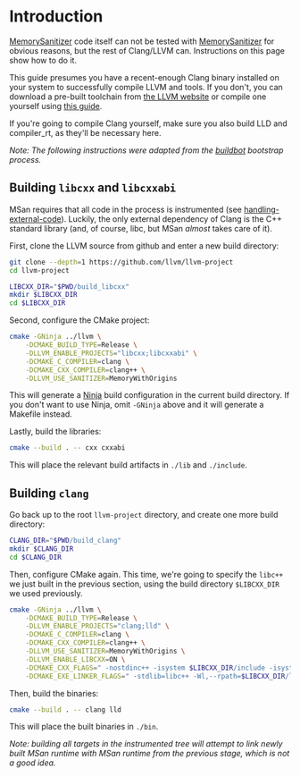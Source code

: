 # Introduction

[MemorySanitizer](MemorySanitizer) code itself can not be tested with [MemorySanitizer](MemorySanitizer) for obvious reasons, but the rest of Clang/LLVM can. Instructions on this page show how to do it.

This guide presumes you have a recent-enough Clang binary installed on your system to successfully compile LLVM and tools. If you don't, you can download a pre-built toolchain from [the LLVM website](https://releases.llvm.org/download.html) or compile one yourself using [this guide](https://clang.llvm.org/get_started.html).

If you're going to compile Clang yourself, make sure you also build LLD and compiler_rt, as they'll be necessary here.

*Note: The following instructions were adapted from the [buildbot](http://lab.llvm.org:8011/builders/sanitizer-x86_64-linux-bootstrap-msan/) bootstrap process.*

## Building `libcxx` and `libcxxabi`

MSan requires that all code in the process is instrumented (see [handling-external-code](http://clang.llvm.org/docs/MemorySanitizer.html#handling-external-code)). Luckily, the only external dependency of Clang is the C++ standard library (and, of course, libc, but MSan _almost_ takes care of it).

First, clone the LLVM source from github and enter a new build directory:

```bash
git clone --depth=1 https://github.com/llvm/llvm-project
cd llvm-project

LIBCXX_DIR="$PWD/build_libcxx"
mkdir $LIBCXX_DIR
cd $LIBCXX_DIR
```

Second, configure the CMake project:

```bash
cmake -GNinja ../llvm \
	-DCMAKE_BUILD_TYPE=Release \
	-DLLVM_ENABLE_PROJECTS="libcxx;libcxxabi" \
	-DCMAKE_C_COMPILER=clang \
	-DCMAKE_CXX_COMPILER=clang++ \
	-DLLVM_USE_SANITIZER=MemoryWithOrigins
```

This will generate a [Ninja](https://ninja-build.org/) build configuration in the current build directory. If you don't want to use Ninja, omit `-GNinja` above and it will generate a Makefile instead.

Lastly, build the libraries:

```bash
cmake --build . -- cxx cxxabi
```

This will place the relevant build artifacts in `./lib` and `./include`.

## Building `clang`

Go back up to the root `llvm-project` directory, and create one more build directory:

```bash
CLANG_DIR="$PWD/build_clang"
mkdir $CLANG_DIR
cd $CLANG_DIR
```

Then, configure CMake again. This time, we're going to specify the `libc++` we just built in the previous section, using the build directory `$LIBCXX_DIR` we used previously.

```bash
cmake -GNinja ../llvm \
	-DCMAKE_BUILD_TYPE=Release \
	-DLLVM_ENABLE_PROJECTS="clang;lld" \
	-DCMAKE_C_COMPILER=clang \
	-DCMAKE_CXX_COMPILER=clang++ \
	-DLLVM_USE_SANITIZER=MemoryWithOrigins \
	-DLLVM_ENABLE_LIBCXX=ON \
	-DCMAKE_CXX_FLAGS=" -nostdinc++ -isystem $LIBCXX_DIR/include -isystem $LIBCXX_DIR/include/c++/v1" \
	-DCMAKE_EXE_LINKER_FLAGS=" -stdlib=libc++ -Wl,--rpath=$LIBCXX_DIR/lib -L$LIBCXX_DIR/lib"
```

Then, build the binaries:

```bash
cmake --build . -- clang lld
```

This will place the built binaries in `./bin`.

*Note: building all targets in the instrumented tree will attempt to link newly built MSan runtime with MSan runtime from the previous stage, which is not a good idea.*